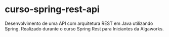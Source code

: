 # curso-spring-rest-api

Desenvolvimento de uma API com arquitetura REST em Java utilizando Spring. 
Realizado durante o curso Spring Rest para Iniciantes da Algaworks.
